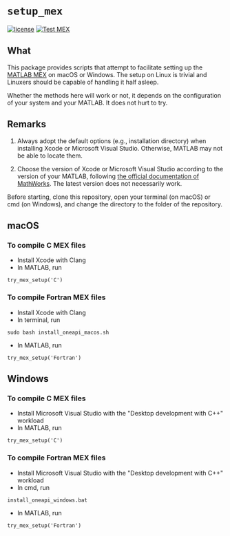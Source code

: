 # `setup_mex`

[![license](https://img.shields.io/badge/license-LGPLv3+-blue)](https://github.com/equipez/setup_mex/blob/main/LICENCE.txt)
[![Test MEX](https://github.com/equipez/setup_mex/actions/workflows/setup_mex.yml/badge.svg)](https://github.com/equipez/setup_mex/actions/workflows/setup_mex.yml)

## What

This package provides scripts that attempt to facilitate setting up the
[MATLAB MEX](https://www.mathworks.com/help/matlab/ref/mex.html) on macOS or Windows.
The setup on Linux is trivial and Linuxers should be capable of handling it half asleep.

Whether the methods here will work or not, it depends on the configuration of your system and your MATLAB.
It does not hurt to try.

## Remarks

1. Always adopt the default options (e.g., installation directory) when installing Xcode or
   Microsoft Visual Studio. Otherwise, MATLAB may not be able to locate them.

2. Choose the version of Xcode or Microsoft Visual Studio according to the version of your
   MATLAB, following [the official documentation of MathWorks](https://www.mathworks.com/support/requirements/supported-compilers.html).
   The latest version does not necessarily work.

Before starting, clone this repository, open your terminal (on macOS) or cmd (on Windows), and
change the directory to the folder of the repository.

## macOS

### To compile C MEX files

- Install Xcode with Clang
- In MATLAB, run
```
try_mex_setup('C')
```

### To compile Fortran MEX files

- Install Xcode with Clang
- In terminal, run
```
sudo bash install_oneapi_macos.sh
```
- In MATLAB, run
```
try_mex_setup('Fortran')
```

## Windows

### To compile C MEX files

- Install Microsoft Visual Studio with the "Desktop development with C++" workload
- In MATLAB, run
```
try_mex_setup('C')
```

### To compile Fortran MEX files

- Install Microsoft Visual Studio with the "Desktop development with C++" workload
- In cmd, run
```
install_oneapi_windows.bat
```
- In MATLAB, run
```
try_mex_setup('Fortran')
```
